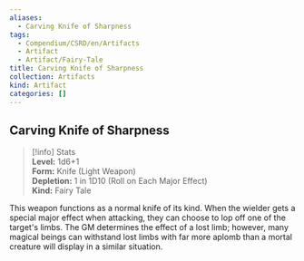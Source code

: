 ```yaml
---
aliases:
  - Carving Knife of Sharpness
tags:
  - Compendium/CSRD/en/Artifacts
  - Artifact
  - Artifact/Fairy-Tale
title: Carving Knife of Sharpness
collection: Artifacts
kind: Artifact
categories: []
---
```

## Carving Knife of Sharpness  
>[!info] Stats  
> **Level:** 1d6+1  
> **Form:** Knife (Light Weapon)  
> **Depletion:** 1 in 1D10 (Roll on Each Major Effect)  
> **Kind:** Fairy Tale
  
This weapon functions as a normal knife of its kind. When the wielder gets a special major effect when attacking, they can choose to lop off one of the target's limbs. The GM determines the effect of a lost limb; however, many magical beings can withstand lost limbs with far more aplomb than a mortal creature will display in a similar situation.